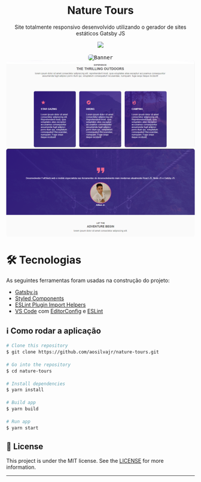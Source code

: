 <h1 align="center">
    Nature Tours
</h1>
<p align="center">Site totalmente responsivo desenvolvido utilizando o gerador de sites estáticos Gatsby JS</p>

<p align="center">
	 <a href="https://nature-tours-592481.netlify.app/">
    <img src="https://api.netlify.com/api/v1/badges/14f4f76e-23a2-4470-9362-fd3e20c4773e/deploy-status">
  </a>
</p>

<p align="center">
	<kbd>
		<img style="border-radius: 5px" alt="Banner" src="src/images/screenshots/cacilds-store-banner.png" />
	</kbd>
	<kbd>
		<img style="border-radius: 5px" alt="Departments" src="src/images/screenshots/nature-tours-cards.png" />
	</kbd>
	<kbd>
		<img style="border-radius: 5px" alt="Departments" src="src/images/screenshots/nature-tours-profile.png" />
	</kbd>
</p>

🛠 Tecnologias
=================
As seguintes ferramentas foram usadas na construção do projeto:

- [Gatsby.js](https://www.gatsbyjs.com/)
- [Styled Components](https://styled-components.com/)
- [ESLint Plugin Import Helpers](https://github.com/Tibfib/eslint-plugin-import-helpers)
- [VS Code](https://code.visualstudio.com/) com [EditorConfig](https://editorconfig.org/) e [ESLint](https://eslint.org/)


## :information_source: Como rodar a aplicação

```bash
# Clone this repository
$ git clone https://github.com/aosilvajr/nature-tours.git

# Go into the repository
$ cd nature-tours

# Install dependencies
$ yarn install

# Build app
$ yarn build

# Run app
$ yarn start
```

## :memo: License
This project is under the MIT license. See the [LICENSE](https://github.com/aosilvajr/nature-tours/blob/master/LICENSE) for more information.

---
